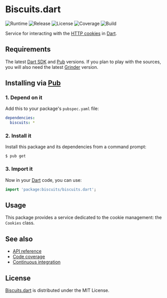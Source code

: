 # Biscuits.dart
![Runtime](https://img.shields.io/badge/dart-%3E%3D1.24-brightgreen.svg) ![Release](https://img.shields.io/pub/v/biscuits.svg) ![License](https://img.shields.io/badge/license-MIT-blue.svg) ![Coverage](https://coveralls.io/repos/github/cedx/biscuits.dart/badge.svg) ![Build](https://travis-ci.org/cedx/biscuits.dart.svg)

Service for interacting with the [HTTP cookies](https://developer.mozilla.org/en-US/docs/Web/HTTP/Cookies) in [Dart](https://www.dartlang.org).

## Requirements
The latest [Dart SDK](https://www.dartlang.org) and [Pub](https://pub.dartlang.org) versions.
If you plan to play with the sources, you will also need the latest [Grinder](http://google.github.io/grinder.dart) version.

## Installing via [Pub](https://pub.dartlang.org)

### 1. Depend on it
Add this to your package's `pubspec.yaml` file:

```yaml
dependencies:
  biscuits: *
```

### 2. Install it
Install this package and its dependencies from a command prompt:

```shell
$ pub get
```

### 3. Import it
Now in your [Dart](https://www.dartlang.org) code, you can use:

```dart
import 'package:biscuits/biscuits.dart';
```

## Usage
This package provides a service dedicated to the cookie management: the `Cookies` class.

## See also
- [API reference](https://cedx.github.io/biscuits.dart)
- [Code coverage](https://coveralls.io/github/cedx/biscuits.dart)
- [Continuous integration](https://travis-ci.org/cedx/biscuits.dart)

## License
[Biscuits.dart](https://github.com/cedx/biscuits.dart) is distributed under the MIT License.
